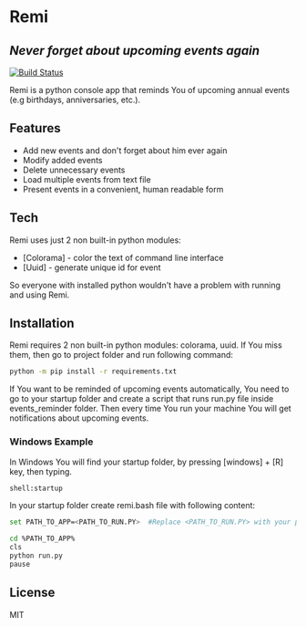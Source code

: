 # Remi
## _Never forget about upcoming events again_
[![Build Status](https://travis-ci.org/joemccann/dillinger.svg?branch=master)](https://travis-ci.org/joemccann/dillinger)

Remi is a python console app that reminds You of upcoming annual events (e.g birthdays, anniversaries, etc.).

## Features
- Add new events and don't forget about him ever again
- Modify added events
- Delete unnecessary events
- Load multiple events from text file
- Present events in a convenient, human readable form


## Tech
Remi uses just 2 non built-in python modules:
- [Colorama] - color the text of command line interface
- [Uuid] - generate unique id for event

So everyone with installed python wouldn't have a problem with running and using Remi.

## Installation

Remi requires 2 non built-in python modules: colorama, uuid. If You miss them, then go to project folder and run following command:

```sh
python -m pip install -r requirements.txt
```

If You want to be reminded of upcoming events automatically, You need to go to your startup folder and create a script that runs run.py file inside events_reminder folder. Then every time You run your machine You will get notifications about upcoming events.

### Windows Example
In Windows You will find your startup folder, by pressing [windows] + [R] key, then typing.
```sh
shell:startup
```
In your startup folder create remi.bash file with following content:
```sh
set PATH_TO_APP=<PATH_TO_RUN.PY>  #Replace <PATH_TO_RUN.PY> with your path to run.py file

cd %PATH_TO_APP%
cls
python run.py
pause
```

## License

MIT